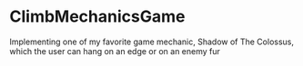 # ClimbMechanicsGame
Implementing one of my favorite game mechanic, Shadow of The Colossus, which the user can hang on an edge or on an enemy fur